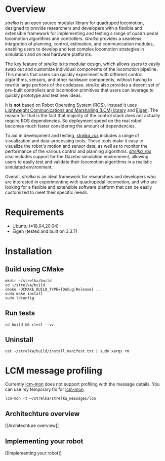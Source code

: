 # Overview

*strelka* is an open source modular library for quadruped locomotion, designed to provide researchers and developers with a flexible and extensible framework for implementing and testing a range of quadrupedal locomotion algorithms and controllers. *strelka* provides a seamless integration of planning, control, estimation, and communication modules, enabling users to develop and test complex locomotion strategies in simulation and on real hardware platforms.

The key feature of *strelka* is its modular design, which allows users to easily swap out and customize individual components of the locomotion pipeline. This means that users can quickly experiment with different control algorithms, sensors, and other hardware components, without having to rewrite large portions of the codebase. *strelka* also provides a decent set of pre-built controllers and locomotion primitives that users can leverage to quickly prototype and test new ideas.

It is **not** based on Robot Operating System (ROS). Instead it uses [Lightweight Communications and Marshalling (LCM) library](https://github.com/lcm-proj/lcm) and [Eigen](https://eigen.tuxfamily.org/index.php?title=Main_Page). The reason for that is the fact that majority of the control stack does not actually require ROS dependencies. So deployment speed on the real robot becomes much faster considering the amount of dependencies.

To aid in development and testing, [*strelka_ros*](https://github.com/RumblingTurtle/strelka_ros) includes a range of visualization and data-processing tools. These tools make it easy to visualize the robot's motion and sensor data, as well as to monitor the performance of the various control and planning algorithms. [*strelka_ros*](https://github.com/RumblingTurtle/strelka_ros) also includes support for the Gazebo simulation environment, allowing users to easily test and validate their locomotion algorithms in a realistic simulated environment.

Overall, *strelka* is an ideal framework for researchers and developers who are interested in experimenting with quadrupedal locomotion, and who are looking for a flexible and extensible software platform that can be easily customized to meet their specific needs.

# Requirements
- Ubuntu (=18.04,20.04)
- Eigen (tested and built on 3.3.7)
# Installation
## Build using CMake
```
mkdir ~/strelka/build
cd ~/strelka/build
cmake -DCMAKE_BUILD_TYPE=[Debug|Release] ..
sudo make install
sudo ldconfig
```

## Run tests
```
cd build && ctest --vv
```

## Uninstall
```
cat ~/strelka/build/install_manifest.txt | sudo xargs rm 
```
#  LCM message profiling
Currently [lcm-mon](https://github.com/trehansiddharth/lcm-mon) does not support profiling with the message details. You can use my temporary fix for [lcm-mon](https://github.com/RumblingTurtle/lcm-mon/tree/lcm_gen_compatibility). 

```
lcm-mon -t ~/strelka/strelka_messages/lcm
```
## Architechture overview
[[Architechture overview]]

## Implementing your robot
[[Implementing your robot]]